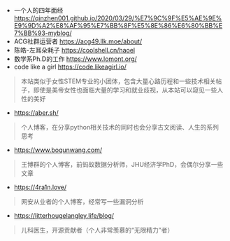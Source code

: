 - 一个人的四年面经
https://qinzhen001.github.io/2020/03/29/%E7%9C%9F%E5%AE%9E%E9%9D%A2%E8%AF%95%E7%BB%8F%E5%8E%86%E6%80%BB%E7%BB%93-myblog/
- ACG社群运营者
  https://acg49.llk.moe/about/
- 陈皓-左耳朵耗子
https://coolshell.cn/haoel
- 数学系Ph.D的工作
https://www.lomont.org/
- code like a girl
https://code.likeagirl.io/
> 本站类似于女性STEM专业的小团体，包含大量心路历程和一些技术相关帖子，即使是美帝女性也面临大量的学习和就业歧视，从本站可以窥见一些人性的美好
- https://aber.sh/
> 个人博客，在分享python相关技术的同时也会分享古文阅读、人生的系列思考
- https://www.boqunwang.com/
> 王博群的个人博客，前蚂蚁数据分析师，JHU经济学PhD，会偶尔分享一些文章
- https://4ra1n.love/
> 网安从业者的个人博客，经常写一些漏洞分析
- https://litterhougelangley.life/blog/
> 儿科医生，开源贡献者（个人非常羡慕的“无限精力”者）
